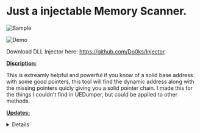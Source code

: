 # Just a injectable Memory Scanner.

![Sample](https://i.imgur.com/z4wvSZY.gif)

![Demo](https://media3.giphy.com/media/v1.Y2lkPTc5MGI3NjExanRid3dhaGRva2Vya3JkMGNraGxyb296a3dwYmRmODlobGxvcnRvOSZlcD12MV9pbnRlcm5hbF9naWZfYnlfaWQmY3Q9Zw/fRjngW7wuOJPj57x2K/giphy.gif)

Download DLL Injector here: https://github.com/Do0ks/Injector

<b><u>Discription:</u></b>

This is extreamly helpful and powerful if you know of a solid base address with some good pointers, this tool will find the dynamic address along with the missing pointers quicly giving you a solid pointer chain. I made this for the things I couldn't find in UEDumper, but could be applied to other methods.

<b><u>Updates:</u></b>
<details>
  
- Added functions to extract the most-significant hex digit from an address and only follow pointers of first hex digit that of the base or dynamic address if applicable.

- Addad a check to ensure that only pointers with the same hex digit count as the expected pointer chain (from the base/dynamic addresses) are followed.

- Combined the above conditions with pointer readability checks to narrow the scan to relevant pointer chains.  
This should help reduce scan time while only following relevant pointer paths. To further speed up scanning time, if known, adjust the MAX_OFFSET and MAX_SUBOFFSET
</details>
